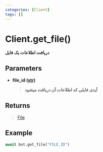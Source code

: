 ```yaml
---
categories: [Client]
tags: []
---
```


<h1>Client.<strong>get_file()</strong></h1>

<p align="left" dir="rtl"><strong>دریافت اطلاعات یک فایل</strong></p>

<h2>Parameters</h2>

<ul>
<li><strong>file_id (<a href="https://docs.python.org/3/library/stdtypes.html#str">str</a>)</strong><blockquote dir="rtl">
<p><strong>آیدی فایلی که اطلاعات آن دریافت میشود</strong></p>
</blockquote>
</li>
</ul>

<h2>Returns</h2>

<blockquote>
<p><a href="./2024-02-12-file">File</a></p>
</blockquote>

<h2>Example</h2>

```python
await bot.get_file("FILE_ID")
```